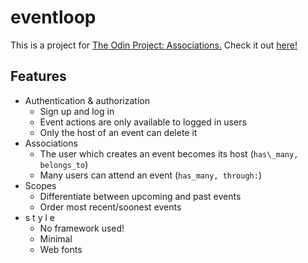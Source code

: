 # eventloop

This is a project for [The Odin Project: Associations.](https://www.theodinproject.com/courses/ruby-on-rails/lessons/associations)
Check it out [here!](https://hidden-retreat-34011.herokuapp.com/)

## Features

- Authentication & authorization
  - Sign up and log in
  - Event actions are only available to logged in users
  - Only the host of an event can delete it
- Associations
  - The user which creates an event becomes its host (`has\_many, belongs_to`)
  - Many users can attend an event (`has_many, through:`)
- Scopes
  - Differentiate between upcoming and past events
  - Order most recent/soonest events
- s t y l e
  - No framework used!
  - Minimal
  - Web fonts
